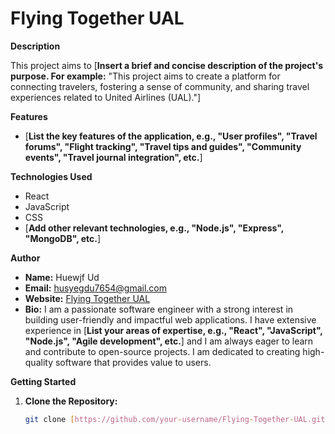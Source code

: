# Flying Together UAL

**Description**

This project aims to [**Insert a brief and concise description of the project's purpose. For example:** "This project aims to create a platform for connecting travelers, fostering a sense of community, and sharing travel experiences related to United Airlines (UAL)."]

**Features**

* [**List the key features of the application, e.g., "User profiles", "Travel forums", "Flight tracking", "Travel tips and guides", "Community events", "Travel journal integration", etc.**]

**Technologies Used**

* React
* JavaScript
* CSS
* [**Add other relevant technologies, e.g., "Node.js", "Express", "MongoDB", etc.**]

**Author**

* **Name:** Huewjf Ud
* **Email:** husyegdu7654@gmail.com
* **Website:** [Flying Together UAL](https://www.flyingtogether.club)
* **Bio:** I am a passionate software engineer with a strong interest in building user-friendly and impactful web applications. I have extensive experience in [**List your areas of expertise, e.g., "React", "JavaScript", "Node.js", "Agile development", etc.**] and I am always eager to learn and contribute to open-source projects. I am dedicated to creating high-quality software that provides value to users.

**Getting Started**

1. **Clone the Repository:**
   ```bash
   git clone [https://github.com/your-username/Flying-Together-UAL.git](https://www.google.com/search?q=https://www.google.com/search%3Fq%3Dhttps://github.com/your-username/Flying-Together-UAL.git)
